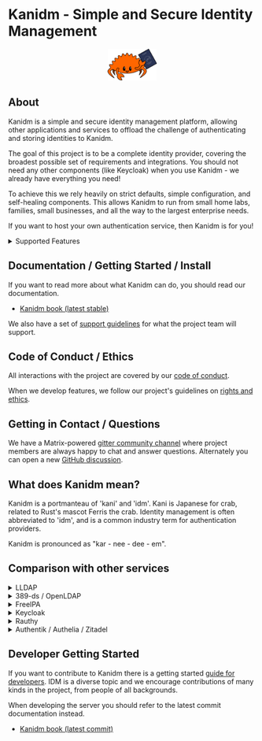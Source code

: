 # Kanidm - Simple and Secure Identity Management

<p align="center">
  <img src="https://raw.githubusercontent.com/kanidm/kanidm/master/artwork/logo-small.png" width="20%" height="auto" />
</p>

## About

Kanidm is a simple and secure identity management platform, allowing other applications and services
to offload the challenge of authenticating and storing identities to Kanidm.

The goal of this project is to be a complete identity provider, covering the broadest possible set
of requirements and integrations. You should not need any other components (like Keycloak) when you
use Kanidm - we already have everything you need!

To achieve this we rely heavily on strict defaults, simple configuration, and self-healing
components. This allows Kanidm to run from small home labs, families, small businesses, and all the
way to the largest enterprise needs.

If you want to host your own authentication service, then Kanidm is for you!

<details>
  <summary>Supported Features</summary>

Kanidm supports:

- Passkeys (WebAuthn) for secure cryptographic authentication
- Attested passkeys for high security environments
- OAuth2/OIDC authentication provider for web SSO
- Application Portal allowing easy access to linked applications
- Linux/Unix integration with TPM secured offline authentication
- SSH key distribution to Linux/Unix systems
- RADIUS for network and VPN authentication
- Read-only LDAPs gateway for Legacy Systems
- Complete CLI tooling for Administration
- Two node high availability using database replication
- A WebUI for user self-service

</details>

## Documentation / Getting Started / Install

If you want to read more about what Kanidm can do, you should read our documentation.

- [Kanidm book (latest stable)](https://kanidm.github.io/kanidm/stable/)

We also have a set of
[support guidelines](https://github.com/kanidm/kanidm/blob/master/book/src/support.md) for what the
project team will support.

## Code of Conduct / Ethics

All interactions with the project are covered by our [code of conduct].

When we develop features, we follow our project's guidelines on [rights and ethics].

[code of conduct]: https://github.com/kanidm/kanidm/blob/master/CODE_OF_CONDUCT.md
[rights and ethics]: https://github.com/kanidm/kanidm/blob/master/book/src/developers/developer_ethics.md

## Getting in Contact / Questions

We have a Matrix-powered [gitter community channel] where project members are always happy to chat
and answer questions. Alternately you can open a new [GitHub discussion].

[gitter community channel]: https://app.gitter.im/#/room/#kanidm_community:gitter.im
[github discussion]: https://github.com/kanidm/kanidm/discussions

## What does Kanidm mean?

Kanidm is a portmanteau of 'kani' and 'idm'. Kani is Japanese for crab, related to Rust's mascot
Ferris the crab. Identity management is often abbreviated to 'idm', and is a common industry term
for authentication providers.

Kanidm is pronounced as "kar - nee - dee - em".

## Comparison with other services

<details>
  <summary>LLDAP</summary>

[LLDAP](https://github.com/nitnelave/lldap) is a similar project aiming for a small and easy to
administer LDAP server with a web administration portal. Both projects use the
[Kanidm LDAP bindings](https://github.com/kanidm/ldap3), and have many similar ideas.

The primary benefit of Kanidm over LLDAP is that Kanidm offers a broader set of "built-in" features
like OAuth2 and OIDC. To use these from LLDAP you need an external portal like Keycloak. However,
that is also a strength of LLDAP is that is offers "less" which may make it easier to administer and
deploy for you.

While LLDAP offers a simple WebUI as the primary user management frontend, Kanidm currently only
offers administration functionality via its CLI. The Kanidm WebUI is tailored to user interactions.

If Kanidm is too complex for your needs, you should check out LLDAP as a smaller alternative. If you
want a project which has a broader feature set out of the box, then Kanidm will be a better fit.

</details>

<details><summary>389-ds / OpenLDAP</summary>
Both 389-ds and OpenLDAP are generic LDAP servers. This means they only provide LDAP and you need to
bring your own IDM components - you need your own OIDC portal, a WebUI for self-service, commandline
tools to administer and more.

If you need the highest levels of customisation possible from your LDAP deployment, then these are
probably better alternatives. If you want a service that is easy to set up and focused on IDM, then
Kanidm is a better choice.

Kanidm was originally inspired by many elements of both 389-ds and OpenLDAP. Already Kanidm is as
fast as (or faster than) 389-ds for performance and scaling as a directory service while having a
richer feature set.

</details>

<details>
  <summary>FreeIPA</summary>

FreeIPA is another identity management service for Linux/Unix, and ships a huge number of features
from LDAP, Kerberos, DNS, Certificate Authority, and more.

FreeIPA however is a complex system, with a huge amount of parts and configuration. This adds a lot
of resource overhead and difficulty for administration and upgrades.

Kanidm aims to have the features richness of FreeIPA, but without the resource and administration
overheads. If you want a complete IDM package, but in a lighter footprint and easier to manage, then
Kanidm is probably for you. In testing with 3000 users + 1500 groups, Kanidm is 3 times faster for
search operations and 5 times faster for modification and addition of entries (your results may
differ however, but generally Kanidm is much faster than FreeIPA).

</details>

<details>
  <summary>Keycloak</summary>

Keycloak is an OIDC/OAuth2/SAML provider. It allows you to layer on WebAuthn to existing IDM systems.
Keycloak can operate as a stand-alone IDM but generally is a component attached to an existing LDAP
server or similar.

Keycloak requires a significant amount of configuration and experience to deploy. It allows high
levels of customisation to every detail of its authentication work flows, which makes it harder to
start with in many cases.

Kanidm does NOT require Keycloak to provide services such as OAuth2 and integrates many of the
elements in a simpler and correct way out of the box in comparison.

</details>

<details>
  <summary>Rauthy</summary>

Rauthy is a minimal OIDC provider. It supports WebAuthn just like Kanidm - they actually use our library
for it!

Rauthy only provides support for OIDC and so is unable to support other use cases like RADIUS and
unix authentication.

If you need a minimal OIDC only provider, Rauthy is an excellent choice. If you need more features
then Kanidm will support those.

</details>

<details>
  <summary>Authentik / Authelia / Zitadel</summary>

Authentik is an IDM provider written in Python and, Authelia and Zitadel are written in Go.
all similar to Kanidm in the features it offers but notably all have weaker support for
unix authentication and do not support the same level of authentication policy as Kanidm. Notably,
all are missing WebAuthn Attestation.

All three use an external SQL server such as PostgreSQL. This can create a potential single source
of failure and performance limitation compared to Kanidm which opted to write our own high
performance database and replication system instead based on our experience with enterprise
LDAP servers.

</details>

## Developer Getting Started

If you want to contribute to Kanidm there is a getting started [guide for developers]. IDM is a
diverse topic and we encourage contributions of many kinds in the project, from people of all
backgrounds.

When developing the server you should refer to the latest commit documentation instead.

- [Kanidm book (latest commit)](https://kanidm.github.io/kanidm/master/)

[guide for developers]: https://kanidm.github.io/kanidm/stable/DEVELOPER_README.html

